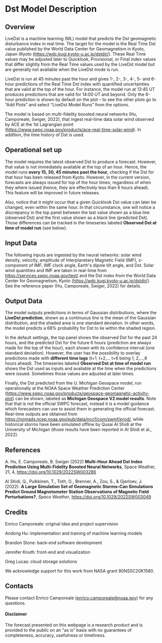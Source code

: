 # Dst Model Description

## Overview
LiveDst is a machine learning (ML) model that predicts the Dst geomagnetic disturbance index in real time. The target for the model is the Real Time Dst value published by the World Data Center for Geomagnetism in Kyoto, Japan (Kyoto (https://wdc.kugi.kyoto-u.ac.jp/dstdir/). These Real Time values may be adjusted later to Quicklook, Provisional, or Final index values that differ slightly from the Real Time values used by the LiveDst model but are generally not available when the LiveDst mode is run.
 
LiveDst is run at 45 minutes past the hour and gives 1-, 2-, 3-, 4-, 5- and 6-hour predictions of the Real Time Dst index with quantified uncertainties that are valid at the top of the hour. For instance, the model run at 13:45 UT produces predictions that are valid for 14:00 UT and beyond. Only the 6-hour prediction is shown by default on the plot – to see the other plots go to “Add Plots” and select “LiveDst Model Runs” from the options. 
 
The model is based on multi-fidelity boosted neural networks (Hu, Camporeale, Swiger, 2022), that ingest real-time data solar wind observed by ACE at the 1st Lagrangian point (https://www.swpc.noaa.gov/products/ace-real-time-solar-wind). In addition, the time history of Dst is used.
 

## Operational set up
The model requires the latest observed Dst to produce a forecast. However, that value is not immediately available at the top of an hour. Hence, the model runs **every 15, 30, 45 minutes past the hour**, checking if the Dst for that hour has been released from Kyoto. However, in the current version, forecasts are always issued for top of the hour times, regardless of when they where issued (hence, they are effectively less than 6 hours ahead). This feature will be improved in future releases.

Also, notice that it might occur that a given Quicklook Dst value can later be changed, even within the same hour. In that circumstance, one will notice a discrepancy in the top panel between the last value shown as a blue line (observed Dst) and the first value shown as a black line (predicted Dst). Those differences can be tracked in the timeseries labeled **Observed Dst at time of model run** (see below).


## Input Data
The following inputs are ingested by the neural networks: solar wind density, velocity, amplitude of Interplanetary Magnetic Field (IMF), z-component of IMF, IMF clock angle, Earth's dipole tilt angle, and Dst. Solar wind quantities and IMF are taken in real-time from https://services.swpc.noaa.gov/text/ and the Dst index from the World Data Center for Geomagnetism, Kyoto (https://wdc.kugi.kyoto-u.ac.jp/dstdir/).
See the reference paper (Hu, Camporeale, Swiger, 2022) for details.


## Output Data
The model outputs predictions in terms of Gaussian distributions, where the **LiveDst prediction**, shown as a continuous line is the mean of the Gaussian distribution, and the shaded area is one standard deviation. In other words, the model predicts a 68% probability for Dst to lie within the shaded region.

In the default settings, the top panel shows the observed Dst for the past 24 hours, and the predicted Dst for the future 6 hours (prediction are always made for the top of the hour), each shown with its confidence interval (one standard deviation).
However, the user has the possibility to overlay predictions made with **different time lags** (t+1, t+2,... t+6 being 1, 2,...,6 hours ahead).
The timeseries labeled **Observed Dst at time of model run** shows the Dst used as inputs and available at the time when the predictions were issued. Sometimes those values are adjusted at later times.

Finally, the Dst predicted from the U. Michigan Geospace model, run operationally at the NOAA Space Weather Prediction Center (https://www.swpc.noaa.gov/products/geospace-geomagnetic-activity-plot) can be shown, labeled as **Michigan Geospace V2 model results**. Note that that is not the official SWPC forecast, instead it is a model guidance which forecasters can use to assist them in generating the official forecast. Real-time outputs are obtained from https://nomads.ncep.noaa.gov/pub/data/nccf/com/swmf/prod/, while historical storms have been simulated offline by Qusai Al Shidi at the University of Michigan (those results have been reported in Al Shidi et al., 2022).


<!--
### File Structure
Each hourly model run is stored in a separate NetCDF file. All times are in UTC.

**Coordinates:**
* `model_time` - Base time for the model run (top-of-hour; e.g. `2022-11-07T17:00:00`)
* `time` - Time tags for the output data points (e.g. `2022-11-07T18:00:00`)
* `calibration` - Calibration file key names (e.g. `'mean_std_delay1'`)
* `inputs` - Input dataset key names (e.g. `'dst'`)
* `models` - Sub-models that this model depended on (N/A)

**Data variables:**
* `dst` (time, model_time) - Predicted Dst value (e.g. `-94.86`) or input Dst (delta=`00:00:00`)
* `stddev` (time, model_time) - Standard deviation (e.g. `6.487`) or `0.0` if input Dst
* `delta` (time) - Time offset from model_time (e.g. `01:00:00`)
* `calibration_files` (calibration) - Calibration files used (e.g. `'mean_std_1_-90_6.h5'`)
* `input_files` (inputs, model_time) - Input files used / created (e.g.
    `'SpaceWeatherPortal_kyoto_dst_index_service_20221107T050000_27bbeacf_527bc3236f27.nc'`)
* `model_files` (models, model_time) - Sub-model output files used (N/A)
* `creation_time` (model_time) - File create time (e.g. `2022-11-15T21:34:54.573102`)
* `status` (model_time) - Model run quality flag (e.g. `16706` for generated new local output file)

**Attributes:**
* `name` - Name of the model (i.e. `DstModel`)
* `version` - Version of the model (e.g. `v0.0.2`)
* `frequency` - Frequency model output is generated at (e.g. `H` for hourly)
* `args_json` - Model configuration (e.g. `{"npredictions": 6, "boost_num": 6, "criteria": "resi_std...`)
* `status_string` - String representation of the model `status`
    (e.g. `WRITE_PASS|RECOVER_SKIP|GENERATE_PASS|EXISTING_NONE`)
* `model_run_tag` - Unique identifier appended to all input and output files associated with this model run
    (e.g. `1b75a5f048da`)


Example of a file opened and printed to console using the [Xarray](https://docs.xarray.dev/en/stable/index.html)
 Python library:
```text
Dimensions:            (model_time: 1, calibration: 90, inputs: 3, models: 0, time: 6)
Coordinates:
  * model_time         (model_time) datetime64[ns] 2022-11-07T17:00:00
  * inputs             (inputs) <U10 'dst' 'ace_mag' 'ace_plasma'
  * calibration        (calibration) <U27 'mean_std_delay1' 'param_std_per_delay1' ... 'param_dst_delay6_boost5'
  * models             (models) <U32
  * time               (time) datetime64[ns] 2022-11-07T18:00:00 2022-11-07T19:00:00 ... 2022-11-07T23:00:00
Data variables:
    status             (model_time) uint64 16706
    calibration_files  (calibration) <U37 'mean_std_1_-90_6.h5' ... 'params_new_6--90-49-5resi_std.pt'
    input_files        (inputs, model_time) <U83 'SpaceWeatherPortal_kyoto_dst_index_service_20221107T050000_27bbeacf...
    model_files        (models, model_time) <U32
    creation_time      (model_time) datetime64[ns] 2022-11-15T22:09:29.247773
    dst                (time, model_time) float64 -94.86 -102.9 -104.4 -105.1 -105.3 -105.5
    stddev             (time, model_time) float32 6.487 7.32 7.478 7.946 9.661 9.021
    delta              (time) timedelta64[ns] 01:00:00 02:00:00 03:00:00 04:00:00 05:00:00 06:00:00
Attributes:
    name:           DstModel
    version:        v0.0.2
    frequency:      H
    args_json:      {"npredictions": 6, "boost_num": 6, "criteria": "resi_std", "boost_method": "linear"}
    status_string:  WRITE_PASS|RECOVER_SKIP|GENERATE_PASS|EXISTING_NONE
    model_run_tag:  527bc3236f27
```

**File naming pattern:**
* `DstModel` - Model name
* `v0.0.2` - Model version
* `20031130T230000` - Model run time (top-of-hour; UTC)
* `1H` - Model run frequency
* `7d79096db134` - Unique model run identifier

Example: `DstModel_v0.0.2_20031130T230000_1H_7d79096db134.nc`

!-->
## References
A. Hu, E. Camporeale, B. Swiger (2022) **Multi-Hour Ahead Dst Index Prediction Using Multi-Fidelity Boosted Neural Networks**, Space Weather, 21, 4,  https://doi.org/10.1029/2022SW003286

Al Shidi, Q., Pulkkinen, T., Toth, G., Brenner, A., Zou, S., & Gjerloev, J. (2022). **A Large Simulation Set of Geomagnetic Storms–Can Simulations Predict Ground Magnetometer Station Observations of Magnetic Field Perturbations?**, *Space Weather*, https://doi.org/10.1029/2022SW003049

## Credits
Enrico Camporeale: original idea and project supervision

Andong Hu: implementation and training of machine learning models

Brandon Stone: back-end software development

Jennifer Knuth: front-end and visualization

Greg Lucas: cloud storage solutions

We acknowledge support for this work from NASA grant 80NSSC20K1580.

## Contacts
Please contact Enrico Camporeale (enrico.camporeale@noaa.gov) for any questions.

#### Disclaimer
The forecast presented on this webpage is a research product and is provided to the public on an "as is" basis with no guarantees of completeness, accuracy, usefulness or timeliness.
